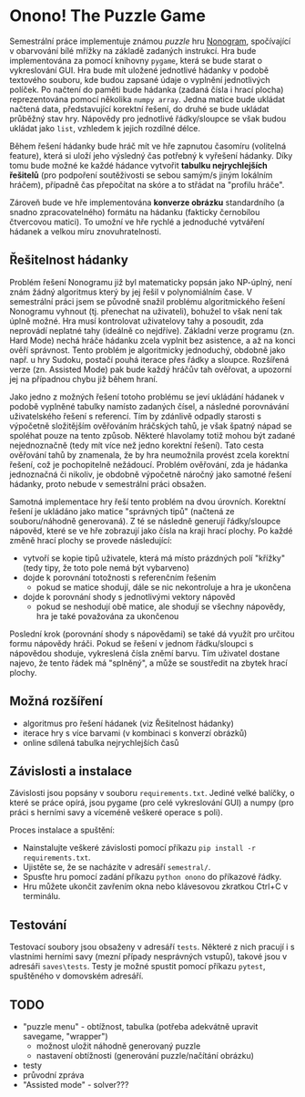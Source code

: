 # Onono! The Puzzle Game

Semestrální práce implementuje známou *puzzle* hru [Nonogram](https://en.wikipedia.org/wiki/Nonogram), spočívající v obarvování bílé mřížky na základě zadaných instrukcí. Hra bude implementována za pomocí knihovny `pygame`, která se bude starat o vykreslování GUI. Hra bude mít uložené jednotlivé hádanky v podobě textového souboru, kde budou zapsané údaje o vyplnění jednotlivých políček. Po načtení do paměti bude hádanka (zadaná čísla i hrací plocha) reprezentována pomocí několika `numpy array`. Jedna matice bude ukládat načtená data, představující korektní řešení, do druhé se bude ukládat průběžný stav hry. Nápovědy pro jednotlivé řádky/sloupce se však budou ukládat jako `list`, vzhledem k jejich rozdílné délce.

Během řešení hádanky bude hráč mít ve hře zapnutou časomíru (volitelná feature), která si uloží jeho výsledný čas potřebný k vyřešení hádanky. Díky tomu bude možné ke každé hádance vytvořit **tabulku nejrychlejších řešitelů** (pro podpoření soutěživosti se sebou samým/s jiným lokálním hráčem), případně čas přepočítat na skóre a to střádat na "profilu hráče".

Zároveň bude ve hře implementována **konverze obrázku** standardního (a snadno zpracovatelného) formátu na hádanku (fakticky černobílou čtvercovou matici). To umožní ve hře rychlé a jednoduché vytváření hádanek a velkou míru znovuhratelnosti.

## Řešitelnost hádanky

Problém řešení Nonogramu již byl matematicky popsán jako NP-úplný, není znám žádný algoritmus který by jej řešil v polynomiálním čase. V semestrální práci jsem se původně snažil problému algoritmického řešení Nonogramu vyhnout (tj. přenechat na uživateli), bohužel to však není tak úplně možné. Hra musí kontrolovat uživatelovy tahy a posoudit, zda neprovádí neplatné tahy (ideálně co nejdříve). Základní verze programu (zn. Hard Mode) nechá hráče hádanku zcela vyplnit bez asistence, a až na konci ověří správnost. Tento problém je algoritmicky jednoduchý, obdobně jako např. u hry Sudoku, postačí pouhá iterace přes řádky a sloupce. Rozšířená verze (zn. Assisted Mode) pak bude každý hráčův tah ověřovat, a upozorní jej na případnou chybu již během hraní.

Jako jedno z možných řešení totoho problému se jeví ukládání hádanek v podobě vyplněné tabulky namísto zadaných čísel, a následné porovnávání uživatelského řešení s referencí. Tím by zdánlivě odpadly starosti s výpočetně složitějším ověřováním hráčských tahů, je však špatný nápad se spoléhat pouze na tento způsob. Některé hlavolamy totiž mohou být zadané nejednoznačně (tedy mít více než jedno korektní řešení). Tato cesta ověřování tahů by znamenala, že by hra neumožnila provést zcela korektní řešení, což je pochopitelně nežádoucí. Problém ověřování, zda je hádanka jednoznačná či nikoliv, je obdobně výpočetně náročný jako samotné řešení hádanky, proto nebude v semestrální práci obsažen.

Samotná implementace hry řeší tento problém na dvou úrovních. Korektní řešení je ukládáno jako matice "správných tipů" (načtená ze souboru/náhodně generovaná). Z té se následně generují řádky/sloupce nápověd, které se ve hře zobrazují jako čísla na kraji hrací plochy. Po každé změně hrací plochy se provede následující:

- vytvoří se kopie tipů uživatele, která má místo prázdných polí "křížky" (tedy tipy, že toto pole nemá být vybarveno)
- dojde k porovnání totožnosti s referenčním řešením
  - pokud se matice shodují, dále se nic nekontroluje a hra je ukončena
- dojde k porovnání shody s jednotlivými vektory nápověd
  - pokud se neshodují obě matice, ale shodují se všechny nápovědy, hra je také považována za ukončenou

Poslední krok (porovnání shody s nápovědami) se také dá využít pro určitou formu nápovědy hráči. Pokud se řešení v jednom řádku/sloupci s nápovědou shoduje, vykreslená čísla zněmí barvu. Tím uživatel dostane najevo, že tento řádek má "splněný", a může se soustředit na zbytek hrací plochy.

## Možná rozšíření

- algoritmus pro řešení hádanek (viz Řešitelnost hádanky)
- iterace hry s více barvami (v kombinaci s konverzí obrázků)
- online sdílená tabulka nejrychlejších časů

## Závislosti a instalace

Závislosti jsou popsány v souboru `requirements.txt`. Jediné velké balíčky, o které se práce opírá, jsou pygame (pro celé vykreslování GUI) a numpy (pro práci s herními savy a víceméně veškeré operace s poli).

Proces instalace a spuštění:
- Nainstalujte veškeré závislosti pomocí příkazu `pip install -r requirements.txt`.
- Ujistěte se, že se nacházíte v adresáří `semestral/`.
- Spusťte hru pomocí zadání příkazu `python onono` do příkazové řádky.
- Hru můžete ukončit zavřením okna nebo klávesovou zkratkou Ctrl+C v terminálu.

## Testování

Testovací soubory jsou obsaženy v adresáří `tests`. Některé z nich pracují i s vlastními herními savy (mezní případy nesprávných vstupů), takové jsou v adresáři `saves\tests`. Testy je možné spustit pomocí příkazu `pytest`, spuštěného v domovském adresáří.

## TODO
- "puzzle menu" - obtížnost, tabulka (potřeba adekvátně upravit savegame, "wrapper")
  - možnost uložit náhodně generovaný puzzle
  - nastavení obtížnosti (generování puzzle/načítání obrázku)
- testy
- průvodní zpráva
- "Assisted mode" - solver???

